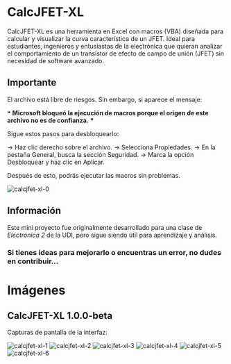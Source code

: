 # CalcJFET-XL
CalcJFET-XL es una herramienta en Excel con macros (VBA) diseñada para calcular y visualizar la curva característica de un JFET. Ideal para estudiantes, ingenieros y entusiastas de la electrónica que quieran analizar el comportamiento de un transistor de efecto de campo de unión (JFET) sin necesidad de software avanzado.

## Importante
El archivo está libre de riesgos. Sin embargo, si aparece el mensaje:

 ❝ **Microsoft bloqueó la ejecución de macros porque el origen de este archivo no es de confianza.** ❞

Sigue estos pasos para desbloquearlo:

-> Haz clic derecho sobre el archivo.
-> Selecciona Propiedades.
-> En la pestaña General, busca la sección Seguridad.
-> Marca la opción Desbloquear y haz clic en Aplicar.

Después de esto, podrás ejecutar las macros sin problemas.

![calcjfet-xl-0](https://github.com/user-attachments/assets/35a2d636-d330-48bd-858c-fd46b9036abd)

## Información
Este mini proyecto fue originalmente desarrollado para una clase de _Electrónica 2_ de la UDI, pero sigue siendo útil para aprendizaje y análisis.

### Si tienes ideas para mejorarlo o encuentras un error, no dudes en contribuir...

# Imágenes

## CalcJFET-XL 1.0.0-beta
Capturas de pantalla de la interfaz:

![calcjfet-xl-1](https://github.com/user-attachments/assets/534a9b6f-bf88-4bb8-9c15-90b93b76c815)
![calcjfet-xl-2](https://github.com/user-attachments/assets/bf605354-103a-489d-9cbb-164ae010d398)
![calcjfet-xl-3](https://github.com/user-attachments/assets/6312650a-7b67-49fb-bdfe-47c24e7ca205)
![calcjfet-xl-4](https://github.com/user-attachments/assets/56635d67-cadb-4c40-9d5b-7dbbf3c288a7)
![calcjfet-xl-5](https://github.com/user-attachments/assets/0e01bb1a-db06-450f-98e2-f1fcaac2d723)
![calcjfet-xl-6](https://github.com/user-attachments/assets/de42b7bc-a434-41b6-aef1-902f2fa21e86)
